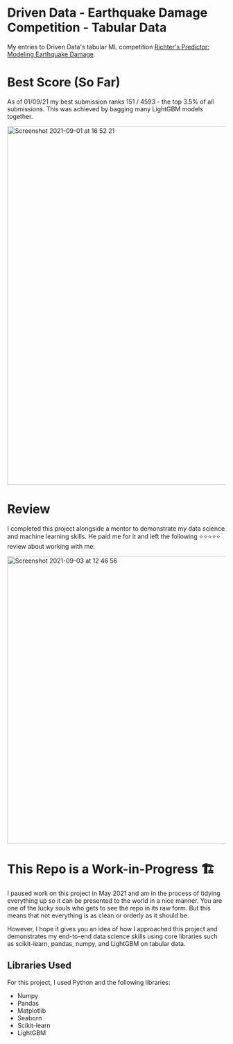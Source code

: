 # Driven Data - Earthquake Damage Competition - Tabular Data
My entries to Driven Data's tabular ML competition [Richter's Predictor: Modeling Earthquake Damage](https://www.drivendata.org/competitions/57/nepal-earthquake/).

# Best Score (So Far)

As of 01/09/21 my best submission ranks 151 / 4593 - the top 3.5% of all submissions. This was achieved by bagging many LightGBM models together.

<img width="825" alt="Screenshot 2021-09-01 at 16 52 21" src="https://user-images.githubusercontent.com/51246969/131694136-db008dd5-4999-45ef-ab8e-369995f73ab2.png">

# Review

I completed this project alongside a mentor to demonstrate my data science and machine learning skills. He paid me for it and left the following ⭐⭐⭐⭐⭐ review about working with me:

<img width="661" alt="Screenshot 2021-09-03 at 12 46 56" src="https://user-images.githubusercontent.com/51246969/131994048-813c1d39-5378-4085-8052-17a9703c7803.png">

# This Repo is a Work-in-Progress 🏗

I paused work on this project in May 2021 and am in the process of tidying everything up so it can be presented to the world in a nice manner. You are one of the lucky souls who gets to see the repo in its raw form. But this means that not everything is as clean or orderly as it should be.

However, I hope it gives you an idea of how I approached this project and demonstrates my end-to-end data science skills using core libraries such as scikit-learn, pandas, numpy, and LightGBM on tabular data. 

## Libraries Used

For this project, I used Python and the following libraries:
* Numpy
* Pandas
* Matplotlib
* Seaborn
* Scikit-learn
* LightGBM
